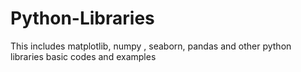 # Python-Libraries
This includes matplotlib, numpy , seaborn, pandas and other python libraries basic codes and examples
